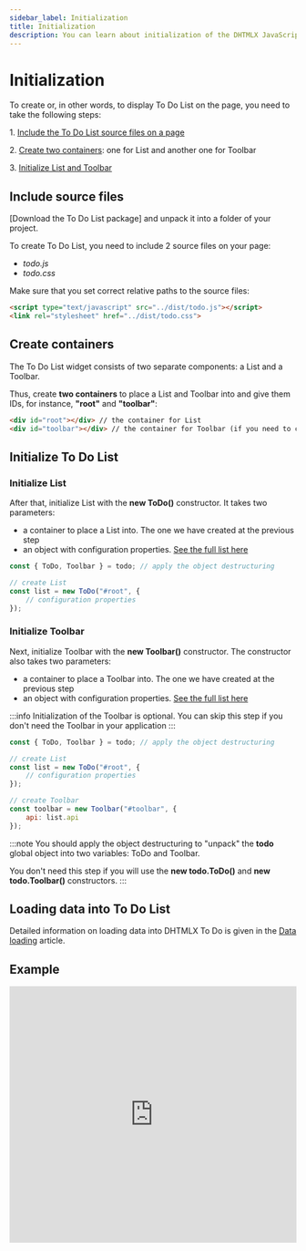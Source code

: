 ```yaml
---
sidebar_label: Initialization
title: Initialization
description: You can learn about initialization of the DHTMLX JavaScript To Do List in the documentation. Browse developer guides and API reference, try out code examples and live demos, and download a free 30-day evaluation version of DHTMLX To Do List.
---
```


# Initialization


To create or, in other words, to display To Do List on the page, you need to take the following steps:

1\. [Include the To Do List source files on a page](#include-source-files)

2\. [Create two containers](#create-containers): one for List and another one for Toolbar

3\. [Initialize List and Toolbar](#initialize-to-do-list)

## Include source files

[Download the To Do List package] and unpack it into a folder of your project.

To create To Do List, you need to include 2 source files on your page:

- *todo.js*
- *todo.css*

Make sure that you set correct relative paths to the source files:

~~~html title="index.html"
<script type="text/javascript" src="../dist/todo.js"></script>  
<link rel="stylesheet" href="../dist/todo.css">	
~~~

## Create containers

The To Do List widget consists of two separate components: a List and a Toolbar. 

Thus, create **two containers** to place a List and Toolbar into and give them IDs, for instance, **"root"** and **"toolbar"**:


~~~html title="index.html"
<div id="root"></div> // the container for List
<div id="toolbar"></div> // the container for Toolbar (if you need to create To Do List with its Toolbar)
~~~

## Initialize To Do List

### Initialize List

After that, initialize List with the **new ToDo()** constructor. It takes two parameters:

- a container to place a List into. The one we have created at the previous step
- an object with configuration properties. [See the full list here](api/overview/configs_overview.md)

~~~js title="index.js"
const { ToDo, Toolbar } = todo; // apply the object destructuring

// create List
const list = new ToDo("#root", {
    // configuration properties
});
~~~

### Initialize Toolbar

Next, initialize Toolbar with the **new Toolbar()** constructor. The constructor also takes two parameters:

- a container to place a Toolbar into. The one we have created at the previous step
- an object with configuration properties. [See the full list here](category/toolbar-properties.md)

:::info
Initialization of the Toolbar is optional. You can skip this step if you don't need the Toolbar in your application
:::

~~~js {9-11} title="index.js"
const { ToDo, Toolbar } = todo; // apply the object destructuring

// create List
const list = new ToDo("#root", {
    // configuration properties
});

// create Toolbar
const toolbar = new Toolbar("#toolbar", {
    api: list.api
});
~~~

:::note
You should apply the object destructuring to "unpack" the **todo** global object into two variables: ToDo and Toolbar. 

You don't need this step if you will use the **new todo.ToDo()** and **new todo.Toolbar()** constructors.
:::

## Loading data into To Do List

Detailed information on loading data into DHTMLX To Do is given in the [Data loading](guides/loading_data.md) article.

## Example

<iframe src="https://snippet.dhtmlx.com/3vwlbwee?mode=js" frameborder="0" class="snippet_iframe" width="100%" height="450"></iframe>

